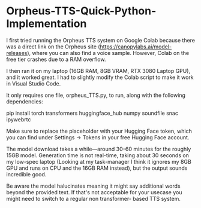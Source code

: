 # Orpheus-TTS-Quick-Python-Implementation
I first tried running the Orpheus TTS system on Google Colab because there was a direct link on the Orpheus site (https://canopylabs.ai/model-releases), where you can also find a voice sample. However, Colab on the free tier crashes due to a RAM overflow.

I then ran it on my laptop (16GB RAM, 8GB VRAM, RTX 3080 Laptop GPU), and it worked great. I had to slightly modify the Colab script to make it work in Visual Studio Code.

It only requires one file, orpheus_TTS.py, to run, along with the following dependencies:

pip install torch transformers huggingface_hub numpy soundfile snac ipywebrtc

Make sure to replace the placeholder with your Hugging Face token, which you can find under Settings → Tokens in your free Hugging Face account.

The model download takes a while—around 30–60 minutes for the roughly 15GB model. Generation time is not real-time, taking about 30 seconds on my low-spec laptop (Looking at my task-manager I think it ignores my 8GB GPU and runs on CPU and the 16GB RAM instead), but the output sounds incredible good.

Be aware the model halucinates meaning it might say additional words beyond the provided text. If that's not acceptable for your usecase you might need to switch to a regular non transformer- based TTS system.

